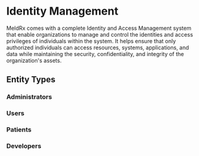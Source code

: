 # Identity Management

MeldRx comes with a complete Identity and Access Management system that enable organizations to manage and control the identities and access privileges of individuals within the system. It helps ensure that only authorized individuals can access resources, systems, applications, and data while maintaining the security, confidentiality, and integrity of the organization's assets.

## Entity Types

### Administrators

### Users

### Patients

### Developers